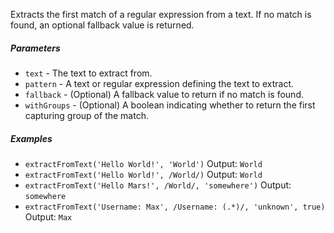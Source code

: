 Extracts the first match of a regular expression from a text. If no match is found, an optional fallback value is returned.

##### Parameters
* `text` - The text to extract from.
* `pattern` - A text or regular expression defining the text to extract.
* `fallback` - (Optional) A fallback value to return if no match is found.
* `withGroups` - (Optional) A boolean indicating whether to return the first capturing group of the match.

##### Examples
* `extractFromText('Hello World!', 'World')` Output: `World`
* `extractFromText('Hello World!', /World/)` Output: `World`
* `extractFromText('Hello Mars!', /World/, 'somewhere')` Output: `somewhere`
* `extractFromText('Username: Max', /Username: (.*)/, 'unknown', true)` Output: `Max` 
